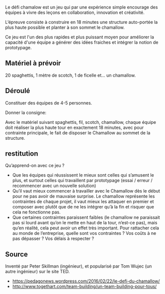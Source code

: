 Le défi chamalow est un jeu qui par une expérience simple encourage des équipes à vivre des leçons en collaboration, innovation et créativité.

L’épreuve consiste à construire en 18 minutes une structure auto-portée la plus haute possible et planter à son sommet le chamallow.

Ce jeu est l'un des plus rapides et plus puissant moyen pour améliorer la capacité d'une équipe a générer des idées fraiches et intégrer la notion de prototypage.

## Matériel à prévoir
20 spaghettis, 1 mètre de scotch, 1 de ficelle et… un chamallow.


## Déroulé

Constituer des équipes de 4-5 personnes.

Donner la consigne:

Avec le matériel suivant spaghettis, fil, scotch, chamallow, chaque équipe doit réaliser la plus haute tour en exactement 18 minutes, avec pour contrainte principale, le fait de disposer le Chamallow au sommet de la structure. 


## restitution

Qu’apprend-on avec ce jeu ?

- Que les équipes qui réussissent le mieux sont celles qui s’amusent le plus, et surtout celles qui travaillent par prototypage (essai / erreur / recommencer avec un nouvelle solution)
- Qu’il vaut mieux commencer à travailler avec le Chamallow dès le début pour ne pas avoir de mauvaise surprise. Le chamallow représente les contraintes de chaque projet, il vaut mieux les attaquer en premier et composer avec plutôt que de ne les intégrer qu’à la fin et risquer que cela ne fonctionne pas.
- Que certaines contraintes paraissent faibles (le chamallow ne paraissait pas si lourd avant qu’on le mette en haut de la tour, n’est-ce pas), mais qu’en réalité, cela peut avoir un effet très important. Pour rattacher cela au monde de l’entreprise, quelle sont vos contraintes ? Vos coûts à ne pas dépasser ? Vos délais à respecter ?


## Source

Inventé par Peter Skillman (ingénieur), et popularisé par Tom Wujec (un autre ingénieur) sur le site TED.

- https://pedagonews.wordpress.com/2016/02/22/le-defi-du-chamallow/
- http://www.togethart.com/team-building/un-team-building-pour-tous/






